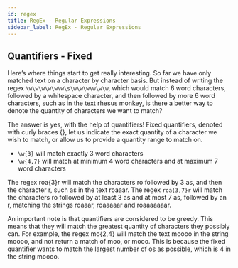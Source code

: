```yaml
---
id: regex
title: RegEx - Regular Expressions
sidebar_label: RegEx - Regular Expressions
---
```


## 

## Quantifiers - Fixed
Here’s where things start to get really interesting. So far we have only matched text on a character by character basis. But instead of writing the regex `\w\w\w\w\w\w\s\w\w\w\w\w\w`, which would match 6 word characters, followed by a whitespace character, and then followed by more 6 word characters, such as in the text rhesus monkey, is there a better way to denote the quantity of characters we want to match?

The answer is yes, with the help of quantifiers! Fixed quantifiers, denoted with curly braces {}, let us indicate the exact quantity of a character we wish to match, or allow us to provide a quantity range to match on.

- `\w{3}` will match exactly 3 word characters
- `\w{4,7}` will match at minimum 4 word characters and at maximum 7 word characters

The regex roa{3}r will match the characters ro followed by 3 as, and then the character r, such as in the text roaaar. The regex `roa{3,7}r` will match the characters ro followed by at least 3 as and at most 7 as, followed by an r, matching the strings roaaar, roaaaaar and roaaaaaaar.

An important note is that quantifiers are considered to be greedy. This means that they will match the greatest quantity of characters they possibly can. For example, the regex mo{2,4} will match the text moooo in the string moooo, and not return a match of moo, or mooo. This is because the fixed quantifier wants to match the largest number of os as possible, which is 4 in the string moooo.